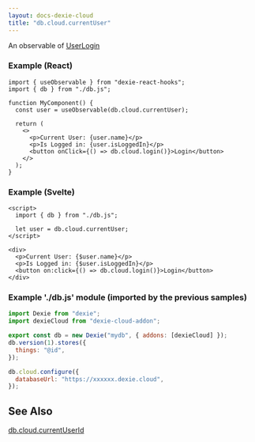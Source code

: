 ```yaml
---
layout: docs-dexie-cloud
title: "db.cloud.currentUser"
---
```


An observable of [UserLogin](UserLogin)

### Example (React)

```tsx
import { useObservable } from "dexie-react-hooks";
import { db } from "./db.js";

function MyComponent() {
  const user = useObservable(db.cloud.currentUser);

  return (
    <>
      <p>Current User: {user.name}</p>
      <p>Is Logged in: {user.isLoggedIn}</p>
      <button onClick={() => db.cloud.login()}>Login</button>
    </>
  );
}
```

### Example (Svelte)

```svelte
<script>
  import { db } from "./db.js";

  let user = db.cloud.currentUser;
</script>

<div>
  <p>Current User: {$user.name}</p>
  <p>Is Logged in: {$user.isLoggedIn}</p>
  <button on:click={() => db.cloud.login()}>Login</button>
</div>
```

### Example './db.js' module (imported by the previous samples)

```js
import Dexie from "dexie";
import dexieCloud from "dexie-cloud-addon";

export const db = new Dexie("mydb", { addons: [dexieCloud] });
db.version(1).stores({
  things: "@id",
});

db.cloud.configure({
  databaseUrl: "https://xxxxxx.dexie.cloud",
});
```

## See Also

[db.cloud.currentUserId](db.cloud.currentUserId)
